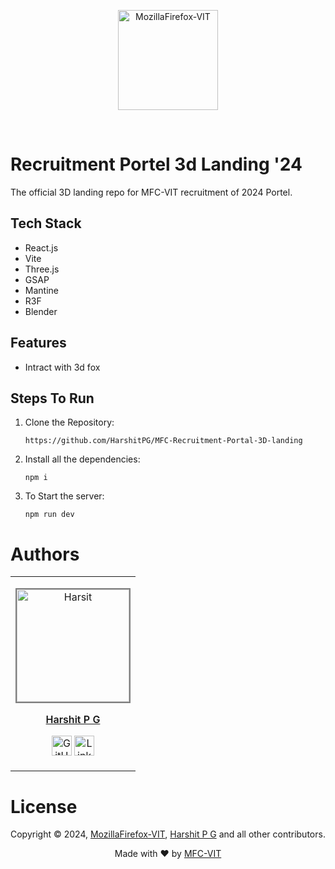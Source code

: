 <p align="center"><a href="https://mozillavit.in/" target="_blank"><img src="https://avatars.githubusercontent.com/u/74644419?s=280&v=4" width=160 title="MozillaFirefox-VIT" alt="MozillaFirefox-VIT"></a>
</p>
<br />

# Recruitment Portel 3d Landing '24

The official 3D landing repo for MFC-VIT recruitment of 2024 Portel.

## Tech Stack

- React.js
- Vite
- Three.js
- GSAP
- Mantine
- R3F
- Blender

## Features

- Intract with 3d fox

## Steps To Run

1.  Clone the Repository:

    `https://github.com/HarshitPG/MFC-Recruitment-Portal-3D-landing`

2.  Install all the dependencies:

    `npm i`

3.  To Start the server:

    `npm run dev`

# Authors

<table>
<tr align="center">
<td>
<a href="https://github.com/HarshitPG"><p align="center">
<img src="https://avatars.githubusercontent.com/u/129543831?v=4" width="160" height="160" alt="Harsit"
style="border: 2px solid grey; width: 180px; height: 180px" />
</p>
<p style="font-size: 16px; font-weight: 600">Harshit P G</p>
<p align="center">
<a href="https://github.com/HarshitPG"><img
src="https://www.iconninja.com/files/930/277/269/github-icon.png"
width="32" height="32" alt="GitHub" /></a>
<a href="https://www.linkedin.com/in/harshit-p-g-a87623272">
<img src="https://www.iconninja.com/files/533/13/122/linkedin-icon.png"
width="32" height="32" alt="LinkedIn" />
</a>
</p></a>
</td>
</tr>
</table>

# License

Copyright © 2024, [MozillaFirefox-VIT](https://github.com/MFC-VIT), [Harshit P G](https://github.com/HarshitPG) and all other contributors.

<p align="center">
Made with ❤️ by <a href="https://mozillavit.in/" target="_blank">MFC-VIT</a>
</p>
